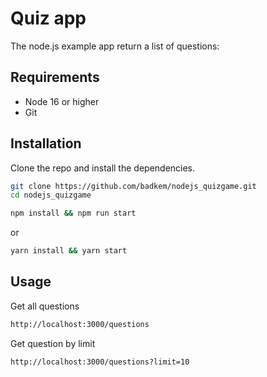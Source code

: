 # Quiz app

The node.js example app return a list of questions:

## Requirements

* Node 16 or higher
* Git

## Installation


Clone the repo and install the dependencies.

```bash
git clone https://github.com/badkem/nodejs_quizgame.git
cd nodejs_quizgame
```

```bash
npm install && npm run start
```
or

```bash
yarn install && yarn start
```

## Usage

Get all questions

```bash
http://localhost:3000/questions
```

Get question by limit

```bash
http://localhost:3000/questions?limit=10
```